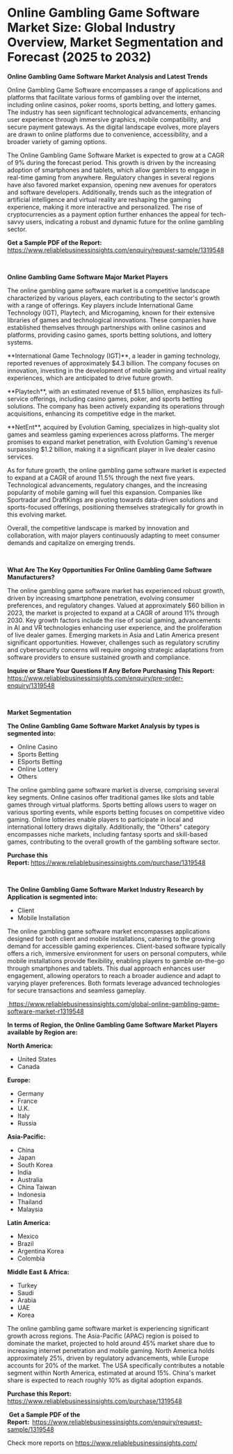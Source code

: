 <p><h1>Online Gambling Game Software Market Size: Global Industry Overview, Market Segmentation and Forecast (2025 to 2032)</h1></p><p><strong>Online Gambling Game Software Market Analysis and Latest Trends</strong></p>
<p><p>Online Gambling Game Software encompasses a range of applications and platforms that facilitate various forms of gambling over the internet, including online casinos, poker rooms, sports betting, and lottery games. The industry has seen significant technological advancements, enhancing user experience through immersive graphics, mobile compatibility, and secure payment gateways. As the digital landscape evolves, more players are drawn to online platforms due to convenience, accessibility, and a broader variety of gaming options.</p><p>The Online Gambling Game Software Market is expected to grow at a CAGR of 9% during the forecast period. This growth is driven by the increasing adoption of smartphones and tablets, which allow gamblers to engage in real-time gaming from anywhere. Regulatory changes in several regions have also favored market expansion, opening new avenues for operators and software developers. Additionally, trends such as the integration of artificial intelligence and virtual reality are reshaping the gaming experience, making it more interactive and personalized. The rise of cryptocurrencies as a payment option further enhances the appeal for tech-savvy users, indicating a robust and dynamic future for the online gambling sector.</p></p>
<p><strong>Get a Sample PDF of the Report:&nbsp;</strong> <a href="https://www.reliablebusinessinsights.com/enquiry/request-sample/1319548?utm_campaign=2274&utm_medium=2&utm_source=Github&utm_content=ia&utm_term=29032025&utm_id=online-gambling-game-software">https://www.reliablebusinessinsights.com/enquiry/request-sample/1319548</a></p>
<p>&nbsp;</p>
<p><strong>Online Gambling Game Software Major Market Players</strong></p>
<p><p>The online gambling game software market is a competitive landscape characterized by various players, each contributing to the sector's growth with a range of offerings. Key players include International Game Technology (IGT), Playtech, and Microgaming, known for their extensive libraries of games and technological innovations. These companies have established themselves through partnerships with online casinos and platforms, providing casino games, sports betting solutions, and lottery systems.</p><p>**International Game Technology (IGT)**, a leader in gaming technology, reported revenues of approximately $4.3 billion. The company focuses on innovation, investing in the development of mobile gaming and virtual reality experiences, which are anticipated to drive future growth.</p><p>**Playtech**, with an estimated revenue of $1.5 billion, emphasizes its full-service offerings, including casino games, poker, and sports betting solutions. The company has been actively expanding its operations through acquisitions, enhancing its competitive edge in the market.</p><p>**NetEnt**, acquired by Evolution Gaming, specializes in high-quality slot games and seamless gaming experiences across platforms. The merger promises to expand market penetration, with Evolution Gaming's revenue surpassing $1.2 billion, making it a significant player in live dealer casino services.</p><p>As for future growth, the online gambling game software market is expected to expand at a CAGR of around 11.5% through the next five years. Technological advancements, regulatory changes, and the increasing popularity of mobile gaming will fuel this expansion. Companies like Sportradar and DraftKings are pivoting towards data-driven solutions and sports-focused offerings, positioning themselves strategically for growth in this evolving market. </p><p>Overall, the competitive landscape is marked by innovation and collaboration, with major players continuously adapting to meet consumer demands and capitalize on emerging trends.</p></p>
<p>&nbsp;</p>
<p><strong>What Are The Key Opportunities For Online Gambling Game Software Manufacturers?</strong></p>
<p><p>The online gambling game software market has experienced robust growth, driven by increasing smartphone penetration, evolving consumer preferences, and regulatory changes. Valued at approximately $60 billion in 2023, the market is projected to expand at a CAGR of around 11% through 2030. Key growth factors include the rise of social gaming, advancements in AI and VR technologies enhancing user experience, and the proliferation of live dealer games. Emerging markets in Asia and Latin America present significant opportunities. However, challenges such as regulatory scrutiny and cybersecurity concerns will require ongoing strategic adaptations from software providers to ensure sustained growth and compliance.</p></p>
<p><strong>Inquire or Share Your Questions If Any Before Purchasing This Report:</strong> <a href="https://www.reliablebusinessinsights.com/enquiry/pre-order-enquiry/1319548?utm_campaign=2274&utm_medium=2&utm_source=Github&utm_content=ia&utm_term=29032025&utm_id=online-gambling-game-software">https://www.reliablebusinessinsights.com/enquiry/pre-order-enquiry/1319548</a></p>
<p>&nbsp;</p>
<p><strong>Market Segmentation</strong></p>
<p><strong>The Online Gambling Game Software Market Analysis by types is segmented into:</strong></p>
<p><ul><li>Online Casino</li><li>Sports Betting</li><li>ESports Betting</li><li>Online Lottery</li><li>Others</li></ul></p>
<p><p>The online gambling game software market is diverse, comprising several key segments. Online casinos offer traditional games like slots and table games through virtual platforms. Sports betting allows users to wager on various sporting events, while esports betting focuses on competitive video gaming. Online lotteries enable players to participate in local and international lottery draws digitally. Additionally, the "Others" category encompasses niche markets, including fantasy sports and skill-based games, contributing to the overall growth of the gambling software sector.</p></p>
<p><strong>Purchase this Report:&nbsp;</strong><a href="https://www.reliablebusinessinsights.com/purchase/1319548?utm_campaign=2274&utm_medium=2&utm_source=Github&utm_content=ia&utm_term=29032025&utm_id=online-gambling-game-software">https://www.reliablebusinessinsights.com/purchase/1319548</a></p>
<p>&nbsp;</p>
<p><strong>The Online Gambling Game Software Market Industry Research by Application is segmented into:</strong></p>
<p><ul><li>Client</li><li>Mobile Installation</li></ul></p>
<p><p>The online gambling game software market encompasses applications designed for both client and mobile installations, catering to the growing demand for accessible gaming experiences. Client-based software typically offers a rich, immersive environment for users on personal computers, while mobile installations provide flexibility, enabling players to gamble on-the-go through smartphones and tablets. This dual approach enhances user engagement, allowing operators to reach a broader audience and adapt to varying player preferences. Both formats leverage advanced technologies for secure transactions and seamless gameplay.</p></p>
<p><a href="https://www.reliablebusinessinsights.com/global-online-gambling-game-software-market-r1319548?utm_campaign=2274&utm_medium=2&utm_source=Github&utm_content=ia&utm_term=29032025&utm_id=online-gambling-game-software">&nbsp;https://www.reliablebusinessinsights.com/global-online-gambling-game-software-market-r1319548</a></p>
<p><strong>In terms of Region, the Online Gambling Game Software Market Players available by Region are:</strong></p>
<p>
    <p> <strong> North America: </strong>
        <ul>
            <li>United States</li>
            <li>Canada</li>
        </ul>
        </p> 
    <p> <strong> Europe: </strong>
        <ul>
            <li>Germany</li>
            <li>France</li>
            <li>U.K.</li>
            <li>Italy</li>
            <li>Russia</li>
        </ul>
        </p> 
    <p> <strong> Asia-Pacific: </strong>
        <ul>
            <li>China</li>
            <li>Japan</li>
            <li>South Korea</li>
            <li>India</li>
            <li>Australia</li>
            <li>China Taiwan</li>
            <li>Indonesia</li>
            <li>Thailand</li>
            <li>Malaysia</li>
        </ul>
        </p> 
    <p> <strong> Latin America: </strong>
        <ul>
            <li>Mexico</li>
            <li>Brazil</li>
            <li>Argentina Korea</li>
            <li>Colombia</li>
        </ul>
        </p> 
    <p> <strong> Middle East & Africa: </strong>
        <ul>
            <li>Turkey</li>
            <li>Saudi</li>
            <li>Arabia</li>
            <li>UAE</li>
            <li>Korea</li>
        </ul>
    </p>
    </p>
<p><p>The online gambling game software market is experiencing significant growth across regions. The Asia-Pacific (APAC) region is poised to dominate the market, projected to hold around 45% market share due to increasing internet penetration and mobile gaming. North America holds approximately 25%, driven by regulatory advancements, while Europe accounts for 20% of the market. The USA specifically contributes a notable segment within North America, estimated at around 15%. China's market share is expected to reach roughly 10% as digital adoption expands.</p></p>
<p><strong>Purchase this Report: </strong><a href="https://www.reliablebusinessinsights.com/purchase/1319548?utm_campaign=2274&utm_medium=2&utm_source=Github&utm_content=ia&utm_term=29032025&utm_id=online-gambling-game-software">https://www.reliablebusinessinsights.com/purchase/1319548</a></p>
<p>&nbsp;<strong>Get a Sample PDF of the Report:&nbsp;&nbsp;</strong><a href="https://www.reliablebusinessinsights.com/enquiry/request-sample/1319548?utm_campaign=2274&utm_medium=2&utm_source=Github&utm_content=ia&utm_term=29032025&utm_id=online-gambling-game-software">https://www.reliablebusinessinsights.com/enquiry/request-sample/1319548</a></p>
<p><strong></strong></p>
<p>Check more reports on <a href="https://www.reliablebusinessinsights.com/?utm_campaign=2274&utm_medium=2&utm_source=Github&utm_content=ia&utm_term=29032025&utm_id=online-gambling-game-software">https://www.reliablebusinessinsights.com/</a></p>